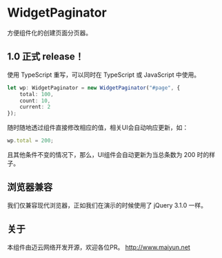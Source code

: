 # WidgetPaginator
方便组件化的创建页面分页器。

## 1.0 正式 release！
使用 TypeScript 重写，可以同时在 TypeScript 或 JavaScript 中使用。

```typescript
let wp: WidgetPaginator = new WidgetPaginator("#page", {
    total: 100,
    count: 10,
    current: 2
});
```

随时随地透过组件直接修改相应的值，相关UI会自动响应更新，如：

```typescript
wp.total = 200;
```

且其他条件不变的情况下，那么，UI组件会自动更新为当总条数为 200 时的样子。

## 浏览器兼容
我们仅兼容现代浏览器，正如我们在演示的时候使用了 jQuery 3.1.0 一样。

## 关于
本组件由迈云网络开发开源，欢迎各位PR。
http://www.maiyun.net